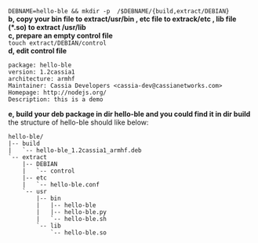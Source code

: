 `DEBNAME=hello-ble && mkdir -p  /$DEBNAME/{build,extract/DEBIAN}`  
**b, copy your bin file to extract/usr/bin , etc file to extrack/etc , lib file (*.so) to extract /usr/lib**  
**c, prepare an empty control file**  
`touch extract/DEBIAN/control`  
**d, edit control file**  
```
package: hello-ble
version: 1.2cassia1
architecture: armhf
Maintainer: Cassia Developers <cassia-dev@cassianetworks.com>
Homepage: http://nodejs.org/
Description: this is a demo
```
**e, build your deb package in dir hello-ble and you could find it in dir build**  
the structure of hello-ble should like below:  
```
hello-ble/
|-- build
|   `-- hello-ble_1.2cassia1_armhf.deb
`-- extract
    |-- DEBIAN
    |   `-- control
    |-- etc
    |   `-- hello-ble.conf
    `-- usr
        |-- bin
        |   |-- hello-ble
        |   |-- hello-ble.py
        |   `-- hello-ble.sh
        `-- lib
            `-- hello-ble.so
